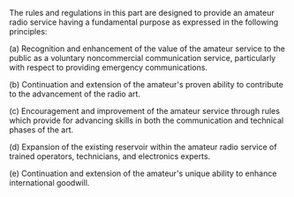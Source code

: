 The rules and regulations in this part are designed to provide an amateur radio service having a fundamental purpose as expressed in the following principles:

(a) Recognition and enhancement of the value of the amateur service to the public as a voluntary noncommercial communication service, particularly with respect to providing emergency communications.

(b) Continuation and extension of the amateur's proven ability to contribute to the advancement of the radio art.

(c) Encouragement and improvement of the amateur service through rules which provide for advancing skills in both the communication and technical phases of the art.

(d) Expansion of the existing reservoir within the amateur radio service of trained operators, technicians, and electronics experts.

(e) Continuation and extension of the amateur's unique ability to enhance international goodwill.

